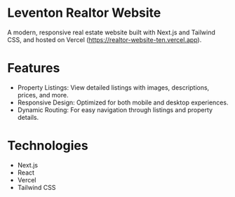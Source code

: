 # Leventon Realtor Website

A modern, responsive real estate website built with Next.js and Tailwind CSS, and hosted on Vercel (https://realtor-website-ten.vercel.app).

# Features 

* Property Listings: View detailed listings with images, descriptions, prices, and more.
* Responsive Design: Optimized for both mobile and desktop experiences.
* Dynamic Routing: For easy navigation through listings and property details.

# Technologies

* Next.js
* React
* Vercel
* Tailwind CSS
